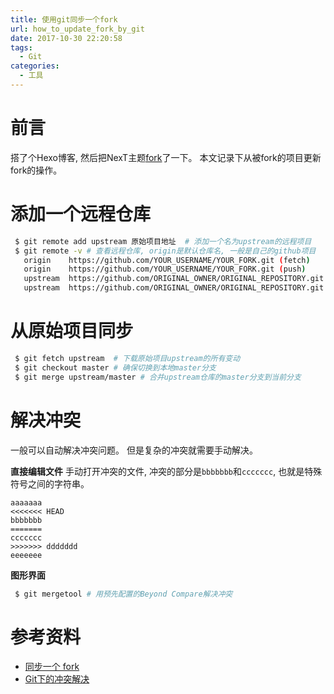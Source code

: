 ```yaml
---
title: 使用git同步一个fork
url: how_to_update_fork_by_git
date: 2017-10-30 22:20:58
tags:
  - Git
categories:
  - 工具
---
```


# 前言
搭了个Hexo博客, 然后把NexT主题[fork](https://github.com/Ahaochan/hexo-theme-next)了一下。
本文记录下从被fork的项目更新fork的操作。
<!-- more -->

# 添加一个远程仓库
```sh
 $ git remote add upstream 原始项目地址  # 添加一个名为upstream的远程项目
 $ git remote -v # 查看远程仓库, origin是默认仓库名, 一般是自己的github项目
   origin    https://github.com/YOUR_USERNAME/YOUR_FORK.git (fetch)
   origin    https://github.com/YOUR_USERNAME/YOUR_FORK.git (push)
   upstream  https://github.com/ORIGINAL_OWNER/ORIGINAL_REPOSITORY.git (fetch)
   upstream  https://github.com/ORIGINAL_OWNER/ORIGINAL_REPOSITORY.git (push)
```

# 从原始项目同步
```sh
 $ git fetch upstream  # 下载原始项目upstream的所有变动
 $ git checkout master # 确保切换到本地master分支
 $ git merge upstream/master # 合并upstream仓库的master分支到当前分支
```

# 解决冲突
一般可以自动解决冲突问题。
但是复杂的冲突就需要手动解决。

**直接编辑文件**
手动打开冲突的文件, 冲突的部分是`bbbbbbb`和`ccccccc`, 也就是特殊符号之间的字符串。
```
aaaaaaa
<<<<<<< HEAD
bbbbbbb
=======
ccccccc
>>>>>>> ddddddd
eeeeeee
```

**图形界面**
```sh
 $ git mergetool # 用预先配置的Beyond Compare解决冲突
```

# 参考资料
- [同步一个 fork](https://gaohaoyang.github.io/2015/04/12/Syncing-a-fork/)
- [Git下的冲突解决](http://www.cnblogs.com/sinojelly/archive/2011/08/07/2130172.html)
